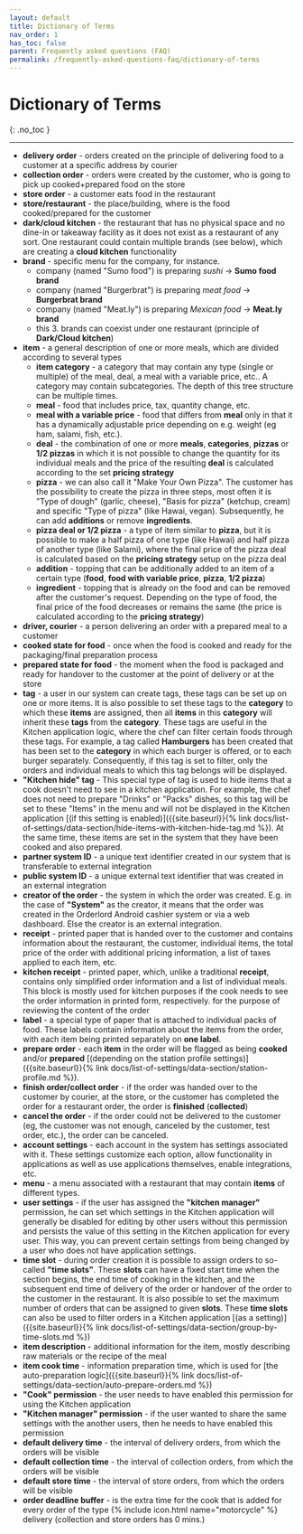 ```yaml
---
layout: default
title: Dictionary of Terms
nav_order: 1
has_toc: false
parent: Frequently asked questions (FAQ)
permalink: /frequently-asked-questions-faq/dictionary-of-terms
---
```


# Dictionary of Terms
{: .no_toc }

---

- <span class="text-red-200">**delivery order**</span> - orders created on the principle of delivering food to a customer at a specific address by courier
- <span class="text-red-200">**collection order**</span> - orders were created by the customer, who is going to pick up cooked+prepared food on the store
- <span class="text-red-200">**store order**</span> - a customer eats food in the restaurant
- <span class="text-red-200">**store/restaurant**</span> - the place/building, where is the food cooked/prepared for the customer
- <span class="text-red-200">**dark/cloud kitchen**</span> - the restaurant that has no physical space and no dine-in or takeaway facility as it does not exist as a restaurant of any sort. One restaurant could contain multiple brands (see below), which are creating a **cloud kitchen** functionality
- <span class="text-red-200">**brand**</span> - specific menu for the company, for instance. 
	- company (named "Sumo food") is preparing _sushi_ -> **Sumo food brand**
	- company (named "Burgerbrat") is preparing _meat food_ -> **Burgerbrat brand**
	- company (named "Meat.ly") is preparing _Mexican food_ -> **Meat.ly brand**
	- this 3. brands can coexist under one restaurant (principle of **Dark/Cloud kitchen**)
- <span class="text-red-200">**item**</span> - a general description of one or more meals, which are divided according to several types
	- <span class="text-red-200">**item category**</span> - a category that may contain any type (single or multiple) of the meal, deal, a meal with a variable price, etc.. A category may contain subcategories. The depth of this tree structure can be multiple times.
	- <span class="text-red-200">**meal**</span> - food that includes price, tax, quantity change, etc.
	- <span class="text-red-200">**meal with a variable price**</span> - food that differs from **meal** only in that it has a dynamically adjustable price depending on e.g. weight (eg ham, salami, fish, etc.).
	- <span class="text-red-200">**deal**</span> - the combination of one or more **meals**, **categories**, **pizzas** or **1/2 pizzas** in which it is not possible to change the quantity for its individual meals and the price of the resulting **deal** is calculated according to the set **pricing strategy**
	- <span class="text-red-200">**pizza**</span> - we can also call it "Make Your Own Pizza". The customer has the possibility to create the pizza in three steps, most often it is "Type of dough" (garlic, cheese), "Basis for pizza" (ketchup, cream) and specific "Type of pizza" (like Hawai, vegan). Subsequently, he can add **additions** or remove **ingredients**.
	- <span class="text-red-200">**pizza deal or 1/2 pizza**</span> - a type of item similar to **pizza**, but it is possible to make a half pizza of one type (like Hawai) and half pizza of another type (like Salami), where the final price of the pizza deal is calculated based on the **pricing strategy** setup on the pizza deal
	- <span class="text-red-200">**addition**</span> - topping that can be additionally added to an item of a certain type (**food**, **food with variable price**, **pizza**, **1/2 pizza**)
	- <span class="text-red-200">**ingredient**</span> - topping that is already on the food and can be removed after the customer's request. Depending on the type of food, the final price of the food decreases or remains the same (the price is calculated according to the **pricing strategy**)
- <span class="text-red-200">**driver, courier**</span> - a person delivering an order with a prepared meal to a customer
- <span class="text-red-200">**cooked state for food**</span> - once when the food is cooked and ready for the packaging/final preparation process 
- <span class="text-red-200">**prepared state for food**</span> - the moment when the food is packaged and ready for handover to the customer at the point of delivery or at the store
- <span class="text-red-200">**tag**</span> - a user in our system can create tags, these tags can be set up on one or more items. It is also possible to set these tags to the **category** to which these **items** are assigned, then all **items** in this **category** will inherit these **tags** from the **category**. These tags are useful in the Kitchen application logic, where the chef can filter certain foods through these tags. For example, a tag called **Hamburgers** has been created that has been set to the **category** in which each burger is offered, or to each burger separately. Consequently, if this tag is set to filter, only the orders and individual meals to which this tag belongs will be displayed.
- <span class="text-red-200">**"Kitchen hide" tag**</span> - This special type of tag is used to hide items that a cook doesn't need to see in a kitchen application. For example, the chef does not need to prepare "Drinks" or "Packs" dishes, so this tag will be set to these "Items" in the menu and will not be displayed in the Kitchen application [(if this setting is enabled)]({{site.baseurl}}{% link docs/list-of-settings/data-section/hide-items-with-kitchen-hide-tag.md %}). At the same time, these items are set in the system that they have been cooked and also prepared.
- <span class="text-red-200">**partner system ID**</span> - a unique text identifier created in our system that is transferable to external integration
- <span class="text-red-200">**public system ID**</span> - a unique external text identifier that was created in an external integration
- <span class="text-red-200">**creator of the order**</span> - the system in which the order was created. E.g. in the case of **"System"** as the creator, it means that the order was created in the Orderlord Android cashier system or via a web dashboard. Else the creator is an external integration.
- <span class="text-red-200">**receipt**</span> - printed paper that is handed over to the customer and contains information about the restaurant, the customer, individual items, the total price of the order with additional pricing information, a list of taxes applied to each item, etc.
- <span class="text-red-200">**kitchen receipt**</span> - printed paper, which, unlike a traditional **receipt**, contains only simplified order information and a list of individual meals. This block is mostly used for kitchen purposes if the cook needs to see the order information in printed form, respectively. for the purpose of reviewing the content of the order
- <span class="text-red-200">**label**</span> - a special type of paper that is attached to individual packs of food. These labels contain information about the items from the order, with each item being printed separately on **one label**.
- <span class="text-red-200">**prepare order**</span> - each **item** in the order will be flagged as being **cooked** and/or **prepared** [(depending on the station profile settings)]({{site.baseurl}}{% link docs/list-of-settings/data-section/station-profile.md %}).
- <span class="text-red-200">**finish order/collect order**</span> - if the order was handed over to the customer by courier, at the store, or the customer has completed the order for a restaurant order, the order is **finished** (**collected**)
- <span class="text-red-200">**cancel the order**</span> - if the order could not be delivered to the customer (eg, the customer was not enough, canceled by the customer, test order, etc.), the order can be canceled.
- <span class="text-red-200">**account settings**</span> - each account in the system has settings associated with it. These settings customize each option, allow functionality in applications as well as use applications themselves, enable integrations, etc.
- <span class="text-red-200">**menu**</span> - a menu associated with a restaurant that may contain **items** of different types.
- <span class="text-red-200">**user settings**</span> - if the user has assigned the **"kitchen manager"** permission, he can set which settings in the Kitchen application will generally be disabled for editing by other users without this permission and persists the value of this setting in the Kitchen application for every user. This way, you can prevent certain settings from being changed by a user who does not have application settings.
- <span class="text-red-200">**time slot**</span> - during order creation it is possible to assign orders to so-called **"time slots"**. These **slots** can have a fixed start time when the section begins, the end time of cooking in the kitchen, and the subsequent end time of delivery of the order or handover of the order to the customer in the restaurant. It is also possible to set the maximum number of orders that can be assigned to given **slots**. These **time slots** can also be used to filter orders in a Kitchen application [(as a setting)]({{site.baseurl}}{% link docs/list-of-settings/data-section/group-by-time-slots.md %})
- <span class="text-red-200">**item description**</span> - additional information for the item, mostly describing raw materials or the recipe of the meal
- <span class="text-red-200">**item cook time**</span> - information preparation time, which is used for [the auto-preparation logic]({{site.baseurl}}{% link docs/list-of-settings/data-section/auto-prepare-orders.md %})
- <span class="text-red-200">**"Cook" permission**</span> -  the user needs to have enabled this permission for using the Kitchen application
- <span class="text-red-200">**"Kitchen manager" permission**</span> - if the user wanted to share the same settings with the another users, then he needs to have enabled this permission
- <span class="text-red-200">**default delivery time**</span> - the interval of delivery orders, from which the orders will be visible
- <span class="text-red-200">**default collection time**</span> - the interval of collection orders, from which the orders will be visible
- <span class="text-red-200">**default store time**</span> - the interval of store orders, from which the orders will be visible
- <span class="text-red-200">**order deadline buffer**</span> - is the extra time for the cook that is added for every order of the type {% include icon.html name="motorcycle" %} delivery (collection and store orders has 0 mins.)